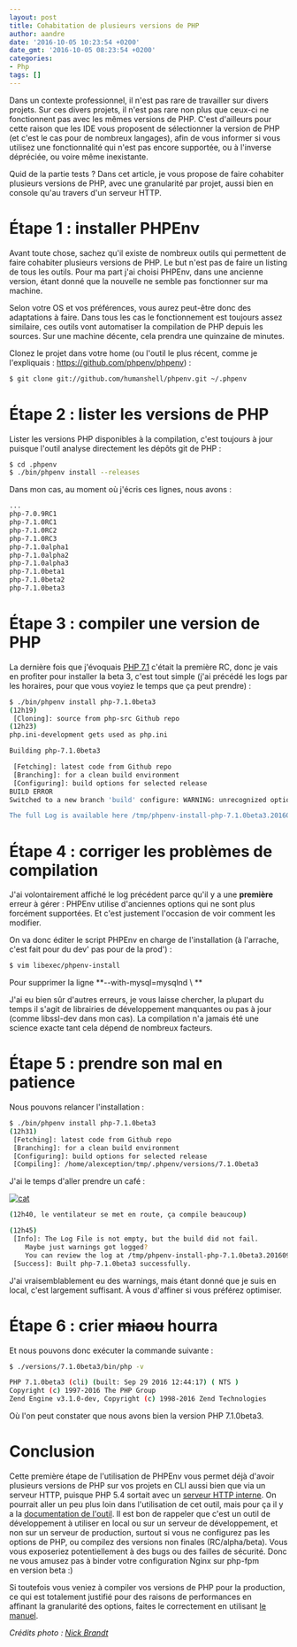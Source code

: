 ```yaml
---
layout: post
title: Cohabitation de plusieurs versions de PHP
author: aandre
date: '2016-10-05 10:23:54 +0200'
date_gmt: '2016-10-05 08:23:54 +0200'
categories:
- Php
tags: []
---
```

Dans un contexte professionnel, il n'est pas rare de travailler sur divers projets. Sur ces divers projets, il n'est pas rare non plus que ceux-ci ne fonctionnent pas avec les mêmes versions de PHP. C'est d'ailleurs pour cette raison que les IDE vous proposent de sélectionner la version de PHP (et c'est le cas pour de nombreux langages), afin de vous informer si vous utilisez une fonctionnalité qui n'est pas encore supportée, ou à l'inverse dépréciée, ou voire même inexistante.

Quid de la partie tests ? Dans cet article, je vous propose de faire cohabiter plusieurs versions de PHP, avec une granularité par projet, aussi bien en console qu'au travers d'un serveur HTTP.

# Étape 1 : installer PHPEnv

Avant toute chose, sachez qu'il existe de nombreux outils qui permettent de faire cohabiter plusieurs versions de PHP. Le but n'est pas de faire un listing de tous les outils. Pour ma part j'ai choisi PHPEnv, dans une ancienne version, étant donné que la nouvelle ne semble pas fonctionner sur ma machine.

Selon votre OS et vos préférences, vous aurez peut-être donc des adaptations à faire. Dans tous les cas le fonctionnement est toujours assez similaire, ces outils vont automatiser la compilation de PHP depuis les sources. Sur une machine décente, cela prendra une quinzaine de minutes.

Clonez le projet dans votre home (ou l'outil le plus récent, comme je l'expliquais : https://github.com/phpenv/phpenv) :

```bash
$ git clone git://github.com/humanshell/phpenv.git ~/.phpenv
```

# Étape 2 : lister les versions de PHP

Lister les versions PHP disponibles à la compilation, c'est toujours à jour puisque l'outil analyse directement les dépôts git de PHP :

```bash
$ cd .phpenv
$ ./bin/phpenv install --releases
```

Dans mon cas, au moment où j'écris ces lignes, nous avons :

```bash
...
php-7.0.9RC1
php-7.1.0RC1
php-7.1.0RC2
php-7.1.0RC3
php-7.1.0alpha1
php-7.1.0alpha2
php-7.1.0alpha3
php-7.1.0beta1
php-7.1.0beta2
php-7.1.0beta3
```

# Étape 3 : compiler une version de PHP

La dernière fois que j'évoquais [PHP 7.1](http://blog.eleven-labs.com/fr/php-7-1-pour-les-null/) c'était la première RC, donc je vais en profiter pour installer la beta 3, c'est tout simple (j'ai précédé les logs par les horaires, pour que vous voyiez le temps que ça peut prendre) :

```bash
$ ./bin/phpenv install php-7.1.0beta3
(12h19)
 [Cloning]: source from php-src Github repo
(12h23)
php.ini-development gets used as php.ini

Building php-7.1.0beta3

 [Fetching]: latest code from Github repo
 [Branching]: for a clean build environment
 [Configuring]: build options for selected release
BUILD ERROR
Switched to a new branch 'build' configure: WARNING: unrecognized options: --with-mysql configure: WARNING: You will need re2c 0.13.4 or later if you want to regenerate PHP parsers. configure: error: Cannot find OpenSSL's <evp.h>

The full Log is available here /tmp/phpenv-install-php-7.1.0beta3.20160929122243.log
```

# Étape 4 : corriger les problèmes de compilation

J'ai volontairement affiché le log précédent parce qu'il y a une __**première**__ erreur à gérer : PHPEnv utilise d'anciennes options qui ne sont plus forcément supportées. Et c'est justement l'occasion de voir comment les modifier.

On va donc éditer le script PHPEnv en charge de l'installation (à l'arrache, c'est fait pour du dev' pas pour de la prod') :

```bash
$ vim libexec/phpenv-install
```

Pour supprimer la ligne **--with-mysql=mysqlnd \ **

J'ai eu bien sûr d'autres erreurs, je vous laisse chercher, la plupart du temps il s'agit de librairies de développement manquantes ou pas à jour (comme libssl-dev dans mon cas). La compilation n'a jamais été une science exacte tant cela dépend de nombreux facteurs.

# Étape 5 : prendre son mal en patience

Nous pouvons relancer l'installation :

```bash
$ ./bin/phpenv install php-7.1.0beta3
(12h31)
 [Fetching]: latest code from Github repo
 [Branching]: for a clean build environment
 [Configuring]: build options for selected release
 [Compiling]: /home/alexception/tmp/.phpenv/versions/7.1.0beta3
 ```

J'ai le temps d'aller prendre un café :

[![cat](http://blog.eleven-labs.com/wp-content/uploads/2016/09/cat.gif)](http://blog.eleven-labs.com/wp-content/uploads/2016/09/cat.gif)

```bash
(12h40, le ventilateur se met en route, ça compile beaucoup)

(12h45)
 [Info]: The Log File is not empty, but the build did not fail.
    Maybe just warnings got logged?
    You can review the log at /tmp/phpenv-install-php-7.1.0beta3.20160929123438.log
 [Success]: Built php-7.1.0beta3 successfully.
```

J'ai vraisemblablement eu des warnings, mais étant donné que je suis en local, c'est largement suffisant. À vous d'affiner si vous préférez optimiser.

# Étape 6 : crier ~~miaou~~ hourra

Et nous pouvons donc exécuter la commande suivante :

```bash
$ ./versions/7.1.0beta3/bin/php -v

PHP 7.1.0beta3 (cli) (built: Sep 29 2016 12:44:17) ( NTS )
Copyright (c) 1997-2016 The PHP Group
Zend Engine v3.1.0-dev, Copyright (c) 1998-2016 Zend Technologies
```

Où l'on peut constater que nous avons bien la version PHP 7.1.0beta3.

# Conclusion

Cette première étape de l'utilisation de PHPEnv vous permet déjà d'avoir plusieurs versions de PHP sur vos projets en CLI aussi bien que via un serveur HTTP, puisque PHP 5.4 sortait avec un [serveur HTTP interne](http://php.net/manual/fr/features.commandline.webserver.php). On pourrait aller un peu plus loin dans l'utilisation de cet outil, mais pour ça il y a la [documentation de l'outil](https://github.com/humanshell/phpenv). Il est bon de rappeler que c'est un outil de développement à utiliser en local ou sur un serveur de développement, et non sur un serveur de production, surtout si vous ne configurez pas les options de PHP, ou compilez des versions non finales (RC/alpha/beta). Vous vous exposeriez potentiellement à des bugs ou des failles de sécurité. Donc ne vous amusez pas à binder votre configuration Nginx sur php-fpm en version beta :)

Si toutefois vous veniez à compiler vos versions de PHP pour la production, ce qui est totalement justifié pour des raisons de performances en affinant la granularité des options, faites le correctement en utilisant [le manuel](http://php.net/manual/fr/install.unix.php).

_Crédits photo : [Nick Brandt](http://visualattraction.fr/nick-brandt)_